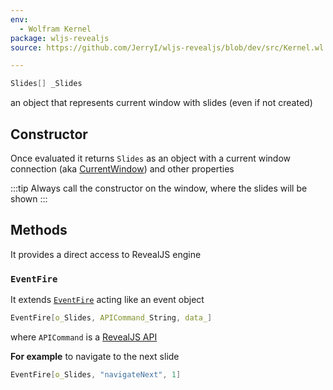```yaml
---
env:
  - Wolfram Kernel
package: wljs-revealjs
source: https://github.com/JerryI/wljs-revealjs/blob/dev/src/Kernel.wl

---
```

```mathematica
Slides[] _Slides
```

an object that represents current window with slides (even if not created)

## Constructor
Once evaluated it returns `Slides` as an object with a current window connection (aka [CurrentWindow](frontend/Reference/Frontend%20IO/CurrentWindow.md)) and other properties

:::tip
Always call the constructor on the window, where the slides will be shown
:::

## Methods
It provides a direct access to RevealJS engine

### `EventFire`
It extends [`EventFire`](frontend/Reference/Misc/Events.md#`EventFire`) acting like an event object

```mathematica
EventFire[o_Slides, APICommand_String, data_]
```

where `APICommand` is a [RevealJS API](https://revealjs.com/api/)

__For example__ to navigate to the next slide
```mathematica
EventFire[o_Slides, "navigateNext", 1]
```

